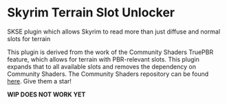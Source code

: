 # Skyrim Terrain Slot Unlocker

SKSE plugin which allows Skyrim to read more than just diffuse and normal slots for terrain

This plugin is derived from the work of the Community Shaders TruePBR feature, which allows for terrain with PBR-relevant slots. This plugin expands that to all available slots and removes the dependency on Community Shaders. The Community Shaders repository can be found [here](https://github.com/doodlum/skyrim-community-shaders). Give them a star!

**WIP DOES NOT WORK YET**